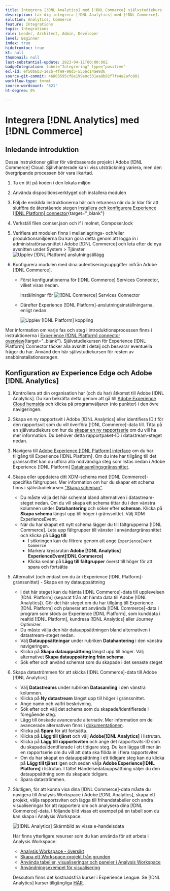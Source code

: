 ```yaml
---
title: Integrera [!DNL Analytics] med [!DNL Commerce] självstudiekurs
description: Lär dig integrera [!DNL Analytics] med [!DNL Commerce].
solution: Analytics, Commerce
feature: Integrations
topic: Integrations
role: Leader, Architect, Admin, Developer
level: Beginner
index: true
hidefromtoc: true
kt: null
thumbnail: null
last-substantial-update: 2023-04-11T00:00:00Z
badgeIntegration: label="Integrering" type="positive"
exl-id: ef50b6b3-1e2b-4fe9-98d5-555bc14ae8d6
source-git-commit: 46803595cf8e199e0c331ea8b82f7fe4a2afc801
workflow-type: tm+mt
source-wordcount: '821'
ht-degree: 0%

---
```


# Integrera [!DNL Analytics] med [!DNL Commerce]

## Inledande introduktion

Dessa instruktioner gäller för värdbaserade projekt i Adobe [!DNL Commerce] Cloud. Självhanterade kan i viss utsträckning variera, men den övergripande processen bör vara likartad.

1. Ta en titt på koden i den lokala miljön
1. Använda dispositionsverktyget och installera modulen
1. Följ de enskilda instruktionerna här och returnera när du är klar för att slutföra de återstående stegen
   [Installera och konfigurera Experience [!DNL Platform] connector](https://experienceleague.adobe.com/docs/commerce-merchant-services/experience-platform-connector/fundamentals/install.html?lang=sv-SE){target="_blank"}


1. Verkställ filen comser.json och if i molnet, Composer.lock
1. Verifiera att modulen finns i mellanlagrings- och/eller produktionsmiljöerna
Du kan göra detta genom att logga in i administratörsavsnittet i Adobe [!DNL Commerce] och leta efter de nya avsnitten under System > Tjänster
   ![Upplev [!DNL Platform] anslutningstillägg](./assets/analytics-commerce/admin-view-experience-platform-commector-extension.png)

1. Konfigurera modulen med dina autentiseringsuppgifter inifrån Adobe [!DNL Commerce].
   * Först konfigurationerna för [!DNL Commerce] Services Connector, vilket visas nedan.

     Inställningar för ![[!DNL Commerce] Services Connector ](./assets/analytics-commerce/commerce-services-connector-setup.png)
   * Därefter Experience [!DNL Platform]-anslutningsinställningarna, enligt nedan.

     ![Upplev [!DNL Platform] koppling](./assets/analytics-commerce/experience-platform-connector.png)

Mer information om varje fas och steg i introduktionsprocessen finns i instruktionerna i [Experience [!DNL Platform] connector overview](https://experienceleague.adobe.com/docs/commerce-merchant-services/experience-platform-connector/overview.html?lang=sv-SE){target="_blank"}. Självstudiekursen för Experience [!DNL Platform] Connector täcker alla avsnitt i detalj och besvarar eventuella frågor du har. Använd den här självstudiekursen för resten av snabbinstallationsstegen.

## Konfiguration av Experience Edge och Adobe [!DNL Analytics]

1. Kontrollera att din organisation har (och du har) åtkomst till Adobe [!DNL Analytics]. Du kan bekräfta detta genom att gå till [Adobe Experience Cloud hemsida](https://experience.adobe.com/) och klicka på programväljaren (nio punkter) i den övre navigeringen.

1. Skapa en ny rapportsvit i Adobe [!DNL Analytics] eller identifiera ID:t för den rapportsvit som du vill överföra [!DNL Commerce]-data till. Titta på en självstudiekurs om hur du [skapar en ny rapportserie](https://experienceleague.adobe.com/docs/analytics-learn/tutorials/intro-to-analytics/analytics-basics/understanding-and-creating-report-suites.html?lang=sv-SE) om du vill ha mer information. Du behöver detta rapportpaket-ID i datastream-steget nedan.

1. Navigera till [Adobe Experience [!DNL Platform] interface](https://platform.adobe.com) om du har tillgång till Experience [!DNL Platform]. Om du inte har tillgång till det gränssnittet kan du utföra alla nödvändiga steg som listas nedan i Adobe Experience [!DNL Platform] [Datainsamlingsgränssnittet](https://experience.adobe.com/#/data-collection).

1. Skapa eller uppdatera ditt XDM-schema med [!DNL Commerce]-specifika fältgrupper. Mer information om hur du skapar ett schema finns i självstudiekursen [&quot;Skapa scheman&quot;](https://experienceleague.adobe.com/docs/platform-learn/tutorials/schemas/create-schemas.html?lang=sv-SE).
   * Du måste välja det här schemat bland alternativen i datastream-steget nedan. Om du vill skapa ett schema tittar du i den vänstra kolumnen under **Datahantering** och söker efter **scheman**. Klicka på **Skapa schema** längst upp till höger i gränssnittet. Välj XDM ExperienceEvent.
   * När du har skapat ett nytt schema lägger du till fältgrupperna [!DNL Commerce]. Leta upp fältgrupper till vänster i användargränssnittet och klicka på **Lägg till**
      * I sökningen kan du filtrera genom att ange `ExperienceEvent Commerce`
      * Markera kryssrutan **Adobe [!DNL Analytics] ExperienceEvent[!DNL Commerce]**
      * Klicka sedan på **Lägg till fältgrupper** överst till höger för att spara och fortsätta

1. Alternativt (och endast om du är i Experience [!DNL Platform]-gränssnittet) - Skapa en ny datauppsättning
   * I det här steget kan du hämta [!DNL Commerce]-data till upplevelsen [!DNL Platform] (separat från att hämta data till Adobe [!DNL Analytics]). Gör det här steget om du har tillgång till Experience [!DNL Platform] och planerar att använda [!DNL Commerce]-data i program som stöds av Experience [!DNL Platform], som kunddata i realtid [!DNL Platform], kundresa [!DNL Analytics] eller Journey Optimizer.
   * Du måste välja den här datauppsättningen bland alternativen i datastream-steget nedan.
   * Välj **Datauppsättningar** under rubriken **Datahantering** i den vänstra navigeringen.
   * Klicka på **Skapa datauppsättning** längst upp till höger. Välj alternativet **Skapa datauppsättning från schema**.
   * Sök efter och använd schemat som du skapade i det senaste steget

1. Skapa dataströmmen för att skicka [!DNL Commerce]-data till Adobe [!DNL Analytics]
   * Välj **Datastreams** under rubriken **Datasamling** i den vänstra kolumnen.
   * Klicka på **Ny datastream** längst upp till höger i gränssnittet.
   * Ange namn och valfri beskrivning.
   * Sök efter och välj det schema som du skapade/identifierade i föregående steg.
   * Lägg till önskade avancerade alternativ. Mer information om de avancerade alternativen finns i [dokumentationen](https://experienceleague.adobe.com/docs/experience-platform/datastreams/configure.html?lang=sv-SE).
   * Klicka på **Spara** för att fortsätta.
   * Klicka på **Lägg till tjänst** och välj **Adobe[!DNL Analytics]** i listrutan.
   * Klicka på **Lägg till rapportsviten** och ange det rapportsvits-ID som du skapade/identifierade i ett tidigare steg. Du kan lägga till mer än en rapportserie om du vill att data ska flöda in i flera rapportsviter.
   * Om du har skapat en datauppsättning i ett tidigare steg kan du klicka på **Lägg till tjänst** igen och sedan välja **Adobe Experience[!DNL Platform]** i listrutan. I fältet Händelsedatauppsättning väljer du den datauppsättning som du skapade tidigare.
   * Spara dataströmmen.

1. Slutligen, för att kunna visa dina [!DNL Commerce]-data måste du navigera till Analysis Workspace i Adobe [!DNL Analytics], skapa ett projekt, välja rapportsviten och lägga till frihandstabeller och andra visualiseringar för att rapportera om och analysera dina [!DNL Commerce]-data. I följande bild visas ett exempel på en tabell som du kan skapa i Analysis Workspace.

   ![[!DNL Analytics] Skärmbild av vissa e-handelsdata ](./assets/analytics-commerce/analytics-screenshot-commerce-items.png)

   Här finns ytterligare resurser som du kan använda för att arbeta i Analysis Workspace:

   * [Analysis Workspace - översikt](https://experienceleague.adobe.com/docs/analytics-learn/tutorials/analysis-workspace/analysis-workspace-basics/analysis-workspace-overview.html?lang=sv-SE)
   * [Skapa ett Workspace-projekt från grunden](https://experienceleague.adobe.com/docs/analytics-learn/tutorials/analysis-workspace/analysis-workspace-basics/building-a-workspace-project-from-scratch.html?lang=sv-SE)
   * [Använda tabeller, visualiseringar och paneler i Analysis Workspace](https://experienceleague.adobe.com/docs/analytics-learn/tutorials/analysis-workspace/using-panels/using-tables-visualizations-and-panels.html?lang=sv-SE)
   * [Användningsexempel för visualisering](https://experienceleague.adobe.com/docs/analytics-learn/tutorials/analysis-workspace/visualizations/visualization-use-cases.html?lang=sv-SE)

   Dessutom finns det kostnadsfria kurser i Experience League. Se [!DNL Analytics] kurser tillgängliga [HÄR](https://experienceleague.adobe.com/sv?lang=en&amp;Solution=Analytics#courses).
